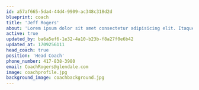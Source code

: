 ```yaml
---
id: a57af665-5da4-44d4-9909-ac348c318d2d
blueprint: coach
title: 'Jeff Rogers'
about: 'Lorem ipsum dolor sit amet consectetur adipisicing elit. Itaque, quis nisi? Mollitia pariatur inventore minus velit similique. Sint veniam illum ex deleniti perferendis molestiae, vitae itaque officiis dolores laboriosam placeat, non iusto nobis odio at quia illo maiores commodi, ducimus inventore atque aliquid suscipit? Laboriosam quo molestias doloribus natus mollitia quaerat impedit facere, veniam perspiciatis quam totam esse deserunt optio te'
active: true
updated_by: ba6a5ef6-1e32-4a10-b23b-f8a27f0e6b42
updated_at: 1709256111
head_coach: true
position: 'Head Coach'
phone_number: 417-838-3980
email: CoachRogers@glendale.com
image: coachprofile.jpg
background_image: coachbackground.jpg
---
```

